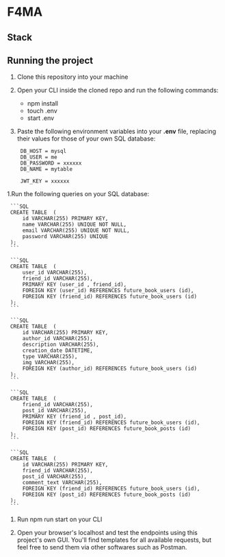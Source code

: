 # F4MA

## Stack

## Running the project

1. Clone this repository into your machine
1. Open your CLI inside the cloned repo and run the following commands:

   * npm install
   * touch .env
   * start .env
  
1. Paste the following environment variables into your **.env** file, replacing their values for those of your own SQL database:

    ```
     DB_HOST = mysql
     DB_USER = me
     DB_PASSWORD = xxxxxx
     DB_NAME = mytable      

     JWT_KEY = xxxxxx
    ```
  
  1.Run the following queries on your SQL database:

     ```SQL
     CREATE TABLE  (
         id VARCHAR(255) PRIMARY KEY,
         name VARCHAR(255) UNIQUE NOT NULL,
         email VARCHAR(255) UNIQUE NOT NULL,
         password VARCHAR(255) UNIQUE
     );
     ```

     ```SQL
     CREATE TABLE  (
         user_id VARCHAR(255),
         friend_id VARCHAR(255),
         PRIMARY KEY (user_id , friend_id),
         FOREIGN KEY (user_id) REFERENCES future_book_users (id),
         FOREIGN KEY (friend_id) REFERENCES future_book_users (id)
     );
     ```

     ```SQL
     CREATE TABLE  (
         id VARCHAR(255) PRIMARY KEY,
         author_id VARCHAR(255),
         description VARCHAR(255),
         creation_date DATETIME,
         type VARCHAR(255),
         img VARCHAR(255),
         FOREIGN KEY (author_id) REFERENCES future_book_users (id)
     );
     ```

     ```SQL
     CREATE TABLE  (
         friend_id VARCHAR(255),
         post_id VARCHAR(255),
         PRIMARY KEY (friend_id , post_id),
         FOREIGN KEY (friend_id) REFERENCES future_book_users (id),
         FOREIGN KEY (post_id) REFERENCES future_book_posts (id)
     );
     ```

     ```SQL
     CREATE TABLE  (
         id VARCHAR(255) PRIMARY KEY,
         friend_id VARCHAR(255),
         post_id VARCHAR(255),
         comment_text VARCHAR(255),
         FOREIGN KEY (friend_id) REFERENCES future_book_users (id),
         FOREIGN KEY (post_id) REFERENCES future_book_posts (id)
     );
     ```
1. Run npm run start on your CLI

1. Open your browser's localhost and test the endpoints using this project's own GUI. You'll find templates for all available requests, but feel free to send them via other softwares such as Postman.

